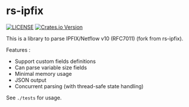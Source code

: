 # rs-ipfix

[![LICENSE](https://img.shields.io/badge/license-MIT-blue.svg)](LICENSE)
[![Crates.io Version](https://img.shields.io/crates/v/rsipfix.svg)](https://crates.io/crates/rsipfix)

This is a library to parse IPFIX/Netflow v10 (RFC7011) (fork from rs-ipfix).

Features :

- Support custom fields definitions
- Can parse variable size fields
- Minimal memory usage
- JSON output
- Concurrent parsing (with thread-safe state handling)

See `./tests` for usage.
